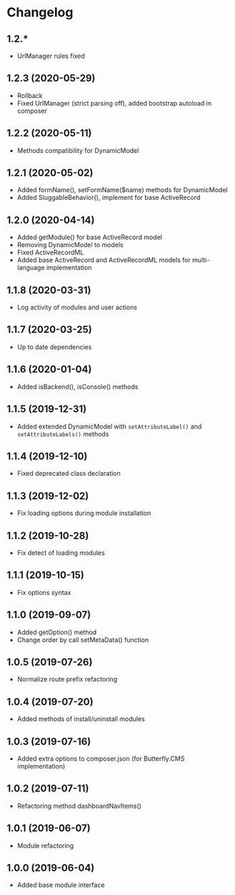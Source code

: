 Changelog
=========

## 1.2.*
 * UrlManager rules fixed
 
## 1.2.3 (2020-05-29)
 * Rollback
 * Fixed UrlManager (strict parsing off), added bootstrap autoload in composer
 
## 1.2.2 (2020-05-11)
 * Methods compatibility for DynamicModel
 
## 1.2.1 (2020-05-02)
 * Added formName(), setFormName($name) methods for DynamicModel
 * Added SluggableBehavior(), implement for base ActiveRecord

## 1.2.0 (2020-04-14)
 * Added getModule() for base ActiveRecord model
 * Removing DynamicModel to models
 * Fixed ActiveRecordML
 * Added base ActiveRecord and ActiveRecordML models for multi-language implementation
 
## 1.1.8 (2020-03-31)
 * Log activity of modules and user actions
 
## 1.1.7 (2020-03-25)
 * Up to date dependencies

## 1.1.6 (2020-01-04)
 * Added isBackend(), isConsole() methods 

## 1.1.5 (2019-12-31)
 * Added extended DynamicModel with `setAttributeLabel()` and `setAttributeLabels()` methods
 
## 1.1.4 (2019-12-10)
 * Fixed deprecated class declaration
 
## 1.1.3 (2019-12-02)
 * Fix loading options during module installation
 
## 1.1.2 (2019-10-28)
 * Fix detect of loading modules
 
## 1.1.1 (2019-10-15)
 * Fix options syntax
 
## 1.1.0 (2019-09-07)
 * Added getOption() method
 * Change order by call setMetaData() function
 
## 1.0.5 (2019-07-26)
 * Normalize route prefix refactoring

## 1.0.4 (2019-07-20)
 * Added methods of install/uninstall modules
 
## 1.0.3 (2019-07-16)
 * Added extra options to composer.json (for Butterfly.CMS implementation)
 
## 1.0.2 (2019-07-11)
 * Refactoring method dashboardNavItems()
 
## 1.0.1 (2019-06-07)
 * Module refactoring
 
## 1.0.0 (2019-06-04)
 * Added base module interface